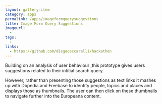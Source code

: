 ```yaml
---
layout: gallery-item
category: apps
permalink: /apps/imageformquerysuggestions
title: Image Form Query Suggestions
imageurl:
  - 
tags:
  - 
links:
  - https://github.com/diegoceccarelli/hackathon
---
```


Building on an analysis of user behaviour ,this prototype gives users suggestions related to their intitial search query.

However, rather than presenting those suggestions as text links it mashes up with Dbpedia and Freebase to identify people, topics and places and displays those as thumbnails. The user can then click on these thumbnails to navigate further into the Europeana content.

